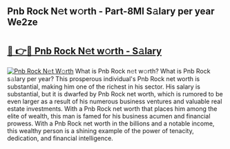 ## Pnb Rock N𝚎t w𝚘rth - Part-8Ml S𝚊lary per year We2ze

# <h2><a href="http://gc0a0w.nevu.top/?p=Pnb+Rock">🔗 👉🔴 Pnb Rock N𝚎t w𝚘rth - S𝚊lary</a></h2>

[![Pnb Rock N𝚎t W𝚘rth](https://i.imgur.com/Oavwk0R.jpeg)](http://gc0a0w.nevu.top/?p=Pnb+Rock)
What is Pnb Rock n𝚎t w𝚘rth? What is Pnb Rock s𝚊lary per year?
This prosperous individual's Pnb Rock net worth is substantial, making him one of the richest in his sector. His salary is substantial, but it is dwarfed by Pnb Rock net worth, which is rumored to be even larger as a result of his numerous business ventures and valuable real estate investments. With a Pnb Rock net worth that places him among the elite of wealth, this man is famed for his business acumen and financial prowess. With a Pnb Rock net worth in the billions and a notable income, this wealthy person is a shining example of the power of tenacity, dedication, and financial intelligence.
